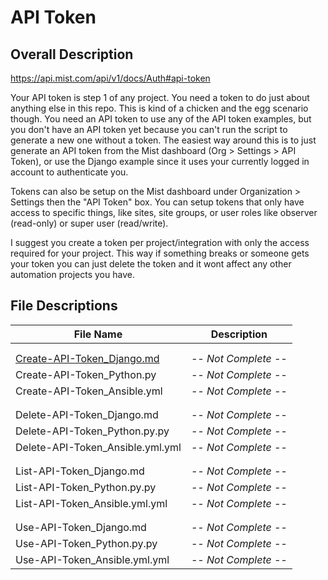 # API Token #

## Overall Description ##

<https://api.mist.com/api/v1/docs/Auth#api-token>

Your API token is step 1 of any project. You need a token to do just about anything else in this repo. This is kind of a chicken and the egg scenario though. You need an API token to use any of the API token examples, but you don't have an API token yet because you can't run the script to generate a new one without a token. The easiest way around this is to just generate an API token from the Mist dashboard (Org > Settings > API Token), or use the Django example since it uses your currently logged in account to authenticate you. 
  
Tokens can also be setup on the Mist dashboard under Organization > Settings then the "API Token" box. You can setup tokens that only have access to specific things, like sites, site groups, or user roles like observer (read-only) or super user (read/write).  
  
I suggest you create a token per project/integration with only the access required for your project. This way if something breaks or someone gets your token you can just delete the token and it wont affect any other automation projects you have.

## File Descriptions ##

| File Name                                | Description                       |
| ---                                      | ---                               |
|                                                                              |
|                                                                              |
| [Create-API-Token_Django.md](Create-API-Token_Django.md)               |        <i>-- Not Complete --</i>  |
| Create-API-Token_Python.py               |        <i>-- Not Complete --</i>  |
| Create-API-Token_Ansible.yml             |        <i>-- Not Complete --</i>  |
|                                                                              |
|                                                                              |
| Delete-API-Token_Django.md               |        <i>-- Not Complete --</i>  |
| Delete-API-Token_Python.py.py            |        <i>-- Not Complete --</i>  |
| Delete-API-Token_Ansible.yml.yml         |        <i>-- Not Complete --</i>  |
|                                                                              |
|                                                                              |
| List-API-Token_Django.md                 |        <i>-- Not Complete --</i>  |
| List-API-Token_Python.py.py              |        <i>-- Not Complete --</i>  |
| List-API-Token_Ansible.yml.yml           |        <i>-- Not Complete --</i>  |
|                                                                              |
|                                                                              |
| Use-API-Token_Django.md                  |        <i>-- Not Complete --</i>  |
| Use-API-Token_Python.py.py               |        <i>-- Not Complete --</i>  |
| Use-API-Token_Ansible.yml.yml            |        <i>-- Not Complete --</i>  |